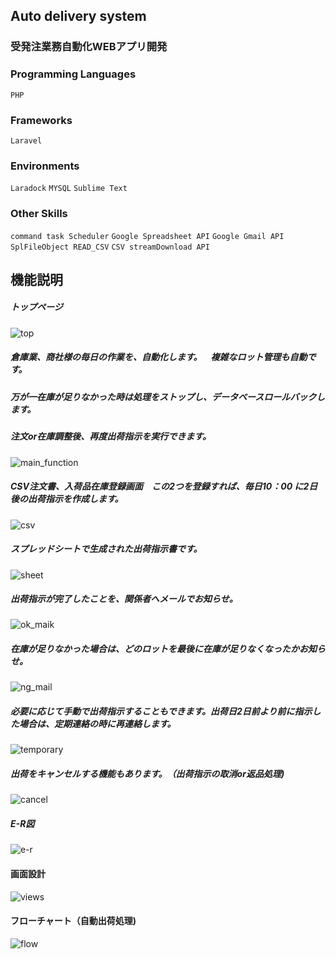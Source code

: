 ## Auto delivery system
### 受発注業務自動化WEBアプリ開発

### Programming Languages
`PHP`

### Frameworks
`Laravel`

### Environments
`Laradock` `MYSQL` `Sublime Text`

### Other Skills
`command task Scheduler` `Google Spreadsheet API` `Google Gmail API` `SplFileObject READ_CSV` `CSV streamDownload API`

## 機能説明
##### トップページ
![top](https://user-images.githubusercontent.com/68208676/96365974-8a13bc00-117f-11eb-90da-efd150a36813.jpg)

##### 倉庫業、商社様の毎日の作業を、自動化します。　複雑なロット管理も自動です。
##### 万が一在庫が足りなかった時は処理をストップし、データベースロールバックします。
##### 注文or在庫調整後、再度出荷指示を実行できます。
![main_function](https://user-images.githubusercontent.com/68208676/96365987-9d268c00-117f-11eb-9993-cd3f75a996f2.jpg)

##### CSV注文書、入荷品在庫登録画面　この2つを登録すれば、毎日10：00 に2日後の出荷指示を作成します。
![csv](https://user-images.githubusercontent.com/68208676/96367479-078ffa00-1189-11eb-9dbb-f03ce1ed5460.jpg)

##### スプレッドシートで生成された出荷指示書です。
![sheet](https://user-images.githubusercontent.com/68208676/96367882-65bddc80-118b-11eb-8c8a-f56e704a433f.jpg)

##### 出荷指示が完了したことを、関係者へメールでお知らせ。
![ok_maik](https://user-images.githubusercontent.com/68208676/96367879-635b8280-118b-11eb-9ec0-ad014b1e1ea9.jpg)

##### 在庫が足りなかった場合は、どのロットを最後に在庫が足りなくなったかお知らせ。
![ng_mail](https://user-images.githubusercontent.com/68208676/96367480-0ced4480-1189-11eb-922b-debec50f0456.jpg)

##### 必要に応じて手動で出荷指示することもできます。出荷日2日前より前に指示した場合は、定期連絡の時に再連絡します。
![temporary](https://user-images.githubusercontent.com/68208676/96367598-cd732800-1189-11eb-9ba2-5c99d155362b.jpg)

##### 出荷をキャンセルする機能もあります。（出荷指示の取消or返品処理)
![cancel](https://user-images.githubusercontent.com/68208676/96367591-c77d4700-1189-11eb-98af-31493e2615e1.jpg)

##### E-R図
![e-r](https://user-images.githubusercontent.com/68208676/96369021-702fa480-1192-11eb-9718-5102cca2d37f.jpg)

#### 画面設計
![views](https://user-images.githubusercontent.com/68208676/96368519-2abda800-118f-11eb-9129-e67286cdebc1.jpg)

#### フローチャート（自動出荷処理)
![flow](https://user-images.githubusercontent.com/68208676/96368522-2db89880-118f-11eb-814e-cda4539a6b19.jpg)